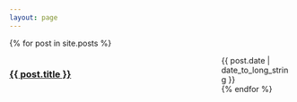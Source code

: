 ```yaml
---
layout: page
---
```


{% for post in site.posts %}
  <article>
    <div style="width: 100%;">
        <div style="width: 75%; float: left;"> 
          <h3><a href="{{ post.url }}">
          {{ post.title }}
          </a></h3>
        </div>
        <div style="margin-left: 25%;"> 
          <time datetime="{{ post.date | date: "%Y-%m-%d" }}">{{ post.date | date_to_long_string }}</time>
        </div>
    </div>
  </article>
{% endfor %}
